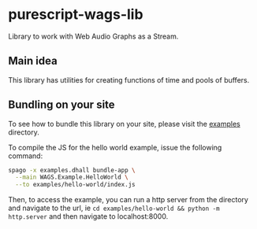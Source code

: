 # purescript-wags-lib

Library to work with Web Audio Graphs as a Stream.

## Main idea

This library has utilities for creating functions of time and pools of buffers.

## Bundling on your site

To see how to bundle this library on your site, please visit the [examples](./examples) directory.

To compile the JS for the hello world example, issue the following command:

```bash
spago -x examples.dhall bundle-app \
  --main WAGS.Example.HelloWorld \
  --to examples/hello-world/index.js
```

Then, to access the example, you can run a http server from the directory and navigate to the url, ie `cd examples/hello-world && python -m http.server` and then navigate to localhost:8000.
